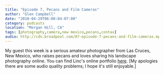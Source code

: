```yaml
---
title: "Episode 7, Pecans and Film Cameras"
author: "Glen Campbell"
date: "2010-04-29T06:00:04-07:00"
category: podcasts
location: "Morgan Hill, CA"
tags: [photography,camera,new mexico,pecans,contax]
audio: http://cdn.broadpool.com/07-episode-7-pecans-and-film-cameras.mp3
---
```


My guest this week is a serious amateur photographer from Las Cruces, New Mexico, who raises pecans and loves sharing his landscape photography online. You can find Linc's online portfolio [here](http://contaxg.com/user.php?id=3570). [My apologies   there are some audio quality problems; I hope it's still enjoyable.]
